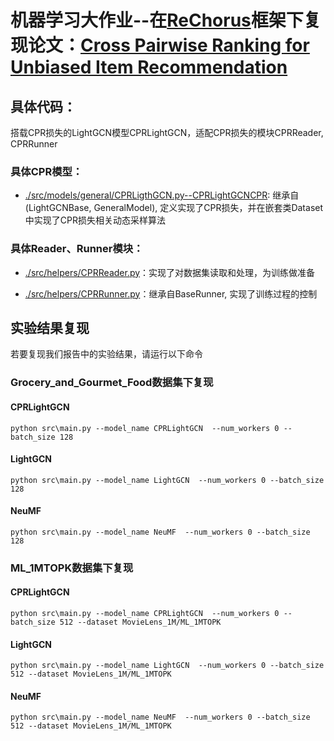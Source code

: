 
# 机器学习大作业--在[ReChorus](https://github.com/THUwangcy/ReChorus)框架下复现论文：[Cross Pairwise Ranking for Unbiased Item Recommendation](https://arxiv.org/abs/2204.12176)

## 具体代码：

搭载CPR损失的LightGCN模型CPRLightGCN，适配CPR损失的模块CPRReader, CPRRunner

### 具体CPR模型：

*  [./src/models/general/CPRLigthGCN.py--CPRLightGCNCPR](https://github.com/BinshengQin/Rechorus-master/blob/main/src/models/general/CPRLightGCN.py): 继承自(LightGCNBase, GeneralModel), 定义实现了CPR损失，并在嵌套类Dataset中实现了CPR损失相关动态采样算法

### 具体Reader、Runner模块：

* [./src/helpers/CPRReader.py](https://github.com/BinshengQin/Rechorus-master/blob/main/src/helpers/CPRReader.py)：实现了对数据集读取和处理，为训练做准备

* [./src/helpers/CPRRunner.py](https://github.com/BinshengQin/Rechorus-master/blob/main/src/helpers/CPRRunner.py)：继承自BaseRunner, 实现了训练过程的控制

## 实验结果复现

若要复现我们报告中的实验结果，请运行以下命令

### Grocery_and_Gourmet_Food数据集下复现

#### CPRLightGCN

```shell
python src\main.py --model_name CPRLightGCN  --num_workers 0 --batch_size 128 
```
#### LightGCN

```shell
python src\main.py --model_name LightGCN  --num_workers 0 --batch_size 128 
```
#### NeuMF

```shell
python src\main.py --model_name NeuMF  --num_workers 0 --batch_size 128 
```

### ML_1MTOPK数据集下复现

#### CPRLightGCN

```shell
python src\main.py --model_name CPRLightGCN  --num_workers 0 --batch_size 512 --dataset MovieLens_1M/ML_1MTOPK 
```
#### LightGCN

```shell
python src\main.py --model_name LightGCN  --num_workers 0 --batch_size 512 --dataset MovieLens_1M/ML_1MTOPK 
```
#### NeuMF

```shell
python src\main.py --model_name NeuMF  --num_workers 0 --batch_size 512 --dataset MovieLens_1M/ML_1MTOPK 
```
